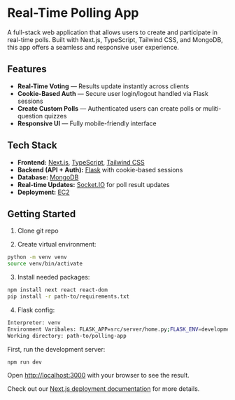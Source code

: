 # Real-Time Polling App

A full-stack web application that allows users to create and participate in real-time polls. Built with Next.js, TypeScript, Tailwind CSS, and MongoDB, this app offers a seamless and responsive user experience.

## Features

- **Real-Time Voting** — Results update instantly across clients
- **Cookie-Based Auth** — Secure user login/logout handled via Flask sessions
- **Create Custom Polls** — Authenticated users can create polls or muliti-question quizzes
- **Responsive UI** — Fully mobile-friendly interface

## Tech Stack

- **Frontend:** [Next.js](https://nextjs.org), [TypeScript](https://www.typescriptlang.org/), [Tailwind CSS](https://tailwindcss.com/)
- **Backend (API + Auth):** [Flask](https://flask.palletsprojects.com/) with cookie-based sessions
- **Database:** [MongoDB](https://www.mongodb.com)
- **Real-time Updates:** [Socket.IO](https://socket.io/) for poll result updates
- **Deployment:** [EC2](https://aws.amazon.com/ec2/)

## Getting Started

1. Clone git repo

2. Create virtual environment:
```bash
python -m venv venv
source venv/bin/activate
```

3. Install needed packages:
```bash
npm install next react react-dom
pip install -r path-to/requirements.txt
```

4. Flask config:
```bash
Interpreter: venv
Environment Varibales: FLASK_APP=src/server/home.py;FLASK_ENV=development;FLASK_DEBUG=1;FLASK_RUN_PORT=3001
Working directory: path-to/polling-app
```

First, run the development server:

```bash
npm run dev
```

Open [http://localhost:3000](http://localhost:3000) with your browser to see the result.

Check out our [Next.js deployment documentation](https://nextjs.org/docs/app/building-your-application/deploying) for more details.
